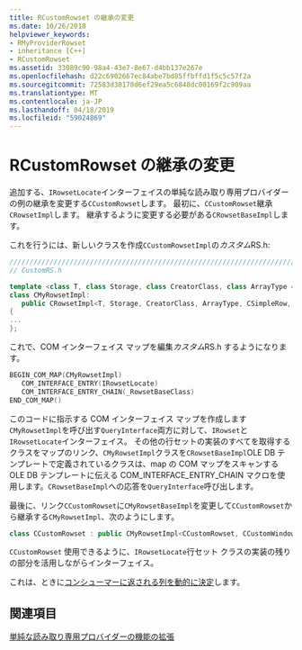 ```yaml
---
title: RCustomRowset の継承の変更
ms.date: 10/26/2018
helpviewer_keywords:
- RMyProviderRowset
- inheritance [C++]
- RCustomRowset
ms.assetid: 33089c90-98a4-43e7-8e67-d4bb137e267e
ms.openlocfilehash: d22c6902667ec84abe7bd85ffbffd1f5c5c57f2a
ms.sourcegitcommit: 72583d30170d6ef29ea5c6848dc00169f2c909aa
ms.translationtype: MT
ms.contentlocale: ja-JP
ms.lasthandoff: 04/18/2019
ms.locfileid: "59024869"
---
```

# <a name="modifying-the-inheritance-of-rcustomrowset"></a>RCustomRowset の継承の変更

追加する、`IRowsetLocate`インターフェイスの単純な読み取り専用プロバイダーの例の継承を変更する`CCustomRowset`します。 最初に、`CCustomRowset`継承`CRowsetImpl`します。 継承するように変更する必要がある`CRowsetBaseImpl`します。

これを行うには、新しいクラスを作成`CCustomRowsetImpl`の*カスタム*RS.h:

```cpp
////////////////////////////////////////////////////////////////////////
// CustomRS.h

template <class T, class Storage, class CreatorClass, class ArrayType = CAtlArray<Storage>>
class CMyRowsetImpl:
   public CRowsetImpl<T, Storage, CreatorClass, ArrayType, CSimpleRow, IRowsetLocateImpl< T, IRowsetLocate >>
{
...
};
```

これで、COM インターフェイス マップを編集*カスタム*RS.h するようになります。

```cpp
BEGIN_COM_MAP(CMyRowsetImpl)
   COM_INTERFACE_ENTRY(IRowsetLocate)
   COM_INTERFACE_ENTRY_CHAIN(_RowsetBaseClass)
END_COM_MAP()
```

このコードに指示する COM インターフェイス マップを作成します`CMyRowsetImpl`を呼び出す`QueryInterface`両方に対して、`IRowset`と`IRowsetLocate`インターフェイス。 その他の行セットの実装のすべてを取得するクラスをマップのリンク、`CMyRowsetImpl`クラスを`CRowsetBaseImpl`OLE DB テンプレートで定義されているクラスは、map の COM マップをスキャンする OLE DB テンプレートに伝える COM_INTERFACE_ENTRY_CHAIN マクロを使用します。`CRowsetBaseImpl`への応答を`QueryInterface`呼び出します。

最後に、リンク`CCustomRowset`に`CMyRowsetBaseImpl`を変更して`CCustomRowset`から継承する`CMyRowsetImpl`、次のようにします。

```cpp
class CCustomRowset : public CMyRowsetImpl<CCustomRowset, CCustomWindowsFile, CCustomCommand>
```

`CCustomRowset` 使用できるように、`IRowsetLocate`行セット クラスの実装の残りの部分を活用しながらインターフェイス。

これは、ときに[コンシューマーに返される列を動的に決定](../../data/oledb/dynamically-determining-columns-returned-to-the-consumer.md)します。

## <a name="see-also"></a>関連項目

[単純な読み取り専用プロバイダーの機能の拡張](../../data/oledb/enhancing-the-simple-read-only-provider.md)<br/>
